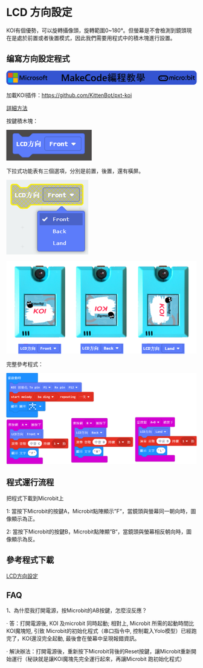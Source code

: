 # LCD 方向設定

KOI有個優勢，可以旋轉攝像頭，旋轉範圍0~180°。但螢幕是不會檢測到鏡頭現在是處於前置或者後置模式，因此我們需要用程式中的積木塊進行設置。



## 编寫方向設定程式

![](../../modules/images/mcbanner.png)

加載KOI插件：https://github.com/KittenBot/pxt-koi

[詳細方法](https://kittenbothk.readthedocs.io/en/latest/functional%20module/AI%20Cam/makecodeQs.html)

按鍵積木塊：

 ![](KOI03/01.png)

下拉式功能表有三個選項，分別是前置，後置，還有橫屏。

 ![](KOI03/02.png)

 ![](KOI03/04.png)





完整參考程式：

 ![](KOI03/03.png)





## **程式運行流程**

把程式下載到Microbit上

1: 當按下Microbit的按鍵A，Microbit點陣顯示”F“，當鏡頭與螢幕同一朝向時，圖像顯示為正。

2: 當按下Microbit的按鍵B，Microbit點陣顯”B“，當鏡頭與螢幕相反朝向時，圖像顯示為反。



## 參考程式下載

[LCD方向設定](https://bit.ly/KOILCDDirectionHex)



## FAQ

1、為什麼我打開電源，按Microbit的AB按鍵，怎麼沒反應？

·    答：打開電源後, KOI 及microbit 同時起動; 相對上, Microbit 所需的起動時間比KOI魔塊短, 引致 Microbit的初始化程式（串口指令中, 控制載入Yolo模型）已經跑完了，KOI還沒完全起動, 最後會在螢幕中呈現報錯資訊。

·    解決辦法：打開電源後，重新按下Microbit背後的Reset按鍵，讓Microbit重新開始運行（秘訣就是讓KOI魔塊先完全運行起來，再讓Microbit 跑初始化程式）


